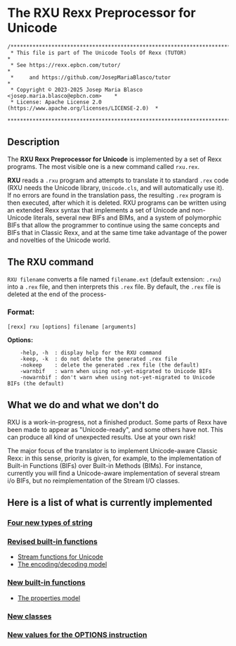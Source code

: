 # The RXU Rexx Preprocessor for Unicode

```
/******************************************************************************
 * This file is part of The Unicode Tools Of Rexx (TUTOR)                     *
 * See https://rexx.epbcn.com/tutor/                                          *
 *     and https://github.com/JosepMariaBlasco/tutor                          *
 * Copyright © 2023-2025 Josep Maria Blasco <josep.maria.blasco@epbcn.com>    *
 * License: Apache License 2.0 (https://www.apache.org/licenses/LICENSE-2.0)  *
 ******************************************************************************/
```

## Description

The __RXU Rexx Preprocessor for Unicode__ is implemented by a set of Rexx programs. The most visible one is a new command called ``rxu.rex``.

__RXU__ reads a ``.rxu`` program and attempts to translate it to standard ``.rex`` code (RXU needs the Unicode library, ``Unicode.cls``, and will automatically use it).
If no errors are found in the translation pass, the resulting ``.rex`` program is then executed, after which it is deleted.
RXU programs can be written using an extended Rexx syntax that implements a set of Unicode and non-Unicode literals, several new BIFs and BIMs,
and a system of polymorphic BIFs that allow the programmer to continue using the same concepts and BIFs that in Classic Rexx,
and at the same time take advantage of the power and novelties of the Unicode world.

## The RXU command

``RXU filename`` converts a file named ``filename.ext`` (default extension: ``.rxu``) into a ``.rex`` file, and then interprets this ``.rex`` file. By default, the
``.rex`` file is deleted at the end of the process-

### Format:

```
[rexx] rxu [options] filename [arguments]
```

__Options:__

```
    -help, -h  : display help for the RXU command
    -keep, -k  : do not delete the generated .rex file
    -nokeep    : delete the generated .rex file (the default)
    -warnbif   : warn when using not-yet-migrated to Unicode BIFs
    -nowarnbif : don't warn when using not-yet-migrated to Unicode BIFs (the default)
```

## What we do and what we don't do

RXU is a work-in-progress, not a finished product. Some parts of Rexx have been made to appear as "Unicode-ready", and some others have not. This can produce all kind of unexpected results. Use at your own risk!

The major focus of the translator is to implement Unicode-aware Classic Rexx: in this sense, priority is given, for example,
to the implementation of Built-in Functions (BIFs) over Built-in Methods (BIMs).
For instance, currently you will find a Unicode-aware implementation of several stream i/o BIFs, but no reimplementation of the Stream I/O classes.

## Here is a list of what is currently implemented

### [Four new types of string](../string-types/)

### [Revised built-in functions](../built-in/)

* [Stream functions for Unicode](../stream/)
* [The encoding/decoding model](../encodings/)

### [New built-in functions](../new-functions/)

* [The properties model](../properties/)

### [New classes](../new-classes/)

### [New values for the OPTIONS instruction](../options/)
